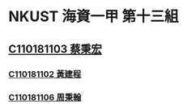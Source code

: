 # NKUST 海資一甲 第十三組
## [C110181103 蔡秉宏](https://github.com/iArthurTsai/NKUST_C110181103)
### [C110181102 黃建程](https://github.com/bigbettles/NKUST)
### [C110181106 周秉翰](https://github.com/C110181106/NKUST_C110181106)